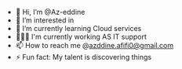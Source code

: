 - 👋 Hi, I’m @Az-eddine
- 👀 I’m interested in 
- 🌱 I’m currently learning Cloud services 
- 🧑🏻‍💻 I'm currently working AS IT support
- 📫 How to reach me @azddine.afifi0@gmail.com
- ⚡ Fun fact: My talent is discovering things

<!---
Az-eddine1/Az-eddine1 is a ✨ special ✨ repository because its `README.md` (this file) appears on your GitHub profile.
You can click the Preview link to take a look at your changes.
--->
